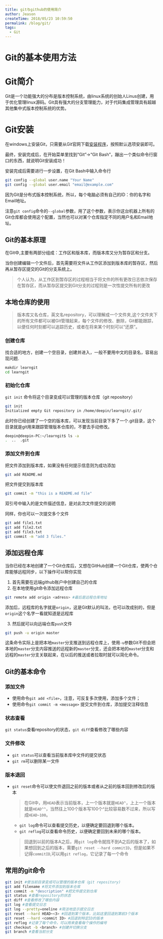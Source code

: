 ```yaml
---
title: git与github的使用简介
author: Jeason
createTime: 2018/05/23 10:59:50
permalink: /blog/git/
tags:
  - Git
---
```



<!--more-->   

# Git的基本使用方法  

# Git简介  

Git是一个功能强大的分布是版本控制系统，由linux系统的创始人Linus创建，用于优化管理linux源码。Git具有强大的分支管理能力，对于代码集成管理具有超越其他集中式版本控制系统的优势。  

# Git安装  

在windows上安装Git，只需要从Git官网下载[安装程序](https://git-scm.com/)，按照默认选项安装即可。  

最终，安装完成后，在开始菜单里找到“Git”->“Git Bash”，蹦出一个类似命令行窗口的东西，就说明Git安装成功！  

安装完成后需要进行一步设置，在Git Bash中输入命令行  

```bash
git config --global user.name "Your Name"
git config --global user.email "email@example.com"
```

因为Git是分布式版本控制系统，所以，每个电脑必须有自己的ID：你的名字和Email地址。  

注意`git config`命令的`--global`参数，用了这个参数，表示你这台机器上所有的Git仓库都会使用这个配置，当然也可以对某个仓库指定不同的用户名和Email地址。  

## Git的基本原理  

在Git中,主要有两部分组成：工作区和版本库，而版本库又分为暂存区和分支。  

当你创建编辑一个文件后，首先需要将文件从工作区添加到版本库的暂存区，然后再从暂存区提交的Git的分支系统上。  

> 个人认为，从工作区到暂存区的过程相当于将文件的所有更改日志依次保存在暂存区，而从暂存区提交到Git分支的过程则是一次性提交所有的更改  

## 本地仓库的使用  

> 版本库又名仓库，英文名repository，可以理解成一个文件夹,这个文件夹下的所有文件都可以被Git管理起来，每个文件的修改、删除，Git都能跟踪，以便任何时刻都可以追踪历史，或者在将来某个时刻可以“还原”。  

### 创建仓库  

找合适的地方，创建一个空目录，创建并进入，一般不要用中文的目录名，容易出现问题.  

```bash
makdir learngit
cd learngit
```

### 初始化仓库  

`git init` 命令将这个目录变成可以管理的版本仓库（git repository）  

```bash
git init
Initialized empty Git repository in /home/deepin/learngit/.git/
```

此时你已经创建了一个空的版本库，可以发现当前目录下多了一个.git目录，这个目录就是git用来跟踪管理版本仓库的，不要去手动修改。  

```sh
deepin@deepin-PC:~/learngit$ ls -a
.  ..  .git
```

### 添加文件到仓库  

把文件添加到版本库，如果没有任何提示信息则为成功添加  

```sh
git add README.md
```

把文件提交到版本库  

```sh
git commit -m "this is a README.md file"
```

双引号中输入的是文件描述信息，是对此次文件提交的说明  

同样，你也可以一次提交多个文件  

```sh
git add file1.txt
git add file2.txt
git add file3.txt
git commit -m "add 3 files."
```

## 添加远程仓库  

当你已经在本地创建了一个Git仓库后，又想在GitHub创建一个Git仓库，使两个仓库能够远程同步，以下操作可以帮你实现  

1. 首先需要在远端github账户中创建自己的仓库  
2. 在本地使用git命令添加远程仓库  

```sh
git remote add origin <adress> #最后是远程仓库地址
```

添加后，远程库的名字就是`origin`，这是Git默认的叫法，也可以改成别的，但是`origin`这个名字一看就知道是远程库  

3. 然后就可以向远端仓库`push`文件  

```sh
git push -u origin master
```

这条命令实际上是把本地`master`分支推送到远程仓库上，使用`-u`参数Git不但会把本地的`master`分支内容推送的远程新的`master`分支，还会把本地的`maste`r分支和远程的`master`分支关联起来，在以后的推送或者拉取时就可以简化命令。  


## Git的基本命令  

### 添加文件  

+ 使用命令`git add <file>`，注意，可反复多次使用，添加多个文件；  
+ 使用命令`git commit -m <message>` 提交文件到仓库，添加提交注释信息  

### 状态查看  

`git status`查看repository的状态，`git diff`查看修改了哪些内容  

### 文件修改  

+ `git status`可以查看当前版本库中文件的提交状态  
+ `git rm`可以删除某一文件  

### 版本退回  

+ `git reset`命令可以使文件退回之前的版本或者从之前的版本回到修改后的版本  


  > 在Git中，用`HEAD`表示当前版本，上一个版本就是`HEAD^`，上上一个版本就是`HEAD^^`，当然往上100个版本写100个^比较容易数不过来，所以写成`HEAD~100`。   


  + `git log`命令可以查看提交历史，以便确定要回退到哪个版本。  
  + `git reflog`可以查看命令历史，以便确定要回到未来的哪个版本。  

  > 回退到以前的版本A之后，用`git log`命令就找不到A之后的版本了，如果想回到之后的版本，需要`git reset --hard commitID`，但是如果不记得`commitID`,可以用`git reflog`，它记录了每一个命令  

## 常用的git命令  

```sh
git init #使当前目录变成可以管理的版本仓库（git repository)
git add filename #将文件添加到版本仓库
git commit -m "description" #把文件提交到仓库
git status #查看repository的状态
git diff #查看修改了哪些内容
git log #查看提交日志
git log --pretty=oneline #简洁地显示提交日志
git reset --hard HEAD~<3> #回退到某个版本，比如这里回退到第前3个版本
git reset --hard <commit ID> #回退到特定ID的版本
git reflog #记录了每个命令，可以用来查看每个操作的编号
git checkout -b <branch> #创建并切换分支
git branch #查看当前分支
```
